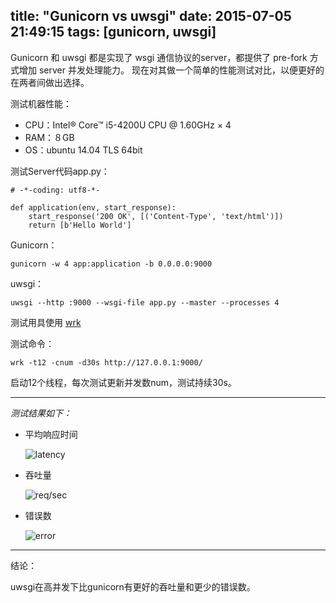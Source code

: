 title: "Gunicorn vs uwsgi"
date: 2015-07-05 21:49:15
tags: [gunicorn, uwsgi]
---

Gunicorn 和 uwsgi 都是实现了 wsgi 通信协议的server，都提供了 pre-fork 方式增加 server 并发处理能力。
现在对其做一个简单的性能测试对比，以便更好的在两者间做出选择。

测试机器性能：

+ CPU：Intel® Core™ i5-4200U CPU @ 1.60GHz × 4 
+ RAM：８GB
+ OS：ubuntu 14.04 TLS 64bit

测试Server代码app.py：

```
# -*-coding: utf8-*-

def application(env, start_response):
    start_response('200 OK', [('Content-Type', 'text/html')])
    return [b'Hello World']
```

Gunicorn：

```
gunicorn -w 4 app:application -b 0.0.0.0:9000
```

uwsgi：

```
uwsgi --http :9000 --wsgi-file app.py --master --processes 4
```

测试用具使用 [wrk](https://github.com/wg/wrk)

测试命令：

```
wrk -t12 -cnum -d30s http://127.0.0.1:9000/
```

启动12个线程，每次测试更新并发数num，测试持续30s。
- - -

*测试结果如下：*

+ 平均响应时间

    ![latency](/images/latency.png)

+ 吞吐量

    ![req/sec](/images/req_per_sec.png)

+ 错误数

    ![error](/images/errors.png)


- - -

结论：

uwsgi在高并发下比gunicorn有更好的吞吐量和更少的错误数。